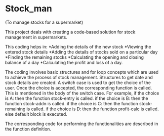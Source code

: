 # Stock_man
(To manage stocks for a supermarket)

This project deals with creating a code-based solution for stock management in supermarkets. 

This coding helps in:
*Adding the details of the new stock
*Viewing the entered stock details
*Adding the details of stocks sold on a particular day
*Finding the remaining stocks
*Calculating the opening and closing balance of a day
*Calculating the profit and loss of a day.

The coding involves basic structures and for loop concepts which are used to achieve the process of stock management.
Structures to get date and stock details are created.
A switch case is used to get the choice of the user.
Once the choice is accepted, the corresponding function is called.
This is mentioned in the body of the switch case.
For example,
if the choice is A: then the function stock-entry is called.
if the choice is B: then the function stock-addn is called.
if the choice is C: then the function stock-remaining is called.
if the choice is D: then the function profit-calc is called.
else default block is executed.

The corresponding code for performing the functionalities are described in the function definition.

